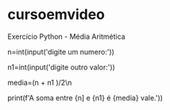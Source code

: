 # cursoemvideo
Exercício Python  - Média Aritmética

n=int(input('digite um numero:'))

n1=int(input('digite outro valor:'))

media=(n + n1 )/2\n

print(f'A soma entre {n] e {n1} é {media} vale.'))
